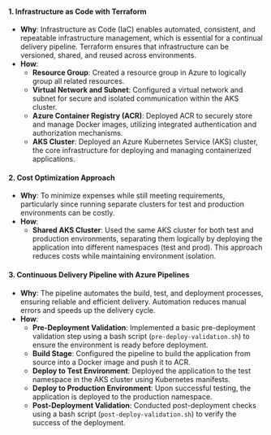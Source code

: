 #### 1. Infrastructure as Code with Terraform
- **Why**: Infrastructure as Code (IaC) enables automated, consistent, and repeatable infrastructure management, which is essential for a continual delivery pipeline. Terraform ensures that infrastructure can be versioned, shared, and reused across environments.
- **How**:
  - **Resource Group**: Created a resource group in Azure to logically group all related resources.
  - **Virtual Network and Subnet**: Configured a virtual network and subnet for secure and isolated communication within the AKS cluster.
  - **Azure Container Registry (ACR)**: Deployed ACR to securely store and manage Docker images, utilizing integrated authentication and authorization mechanisms.
  - **AKS Cluster**: Deployed an Azure Kubernetes Service (AKS) cluster, the core infrastructure for deploying and managing containerized applications.

#### 2. Cost Optimization Approach
- **Why**: To minimize expenses while still meeting requirements, particularly since running separate clusters for test and production environments can be costly.
- **How**: 
  - **Shared AKS Cluster**: Used the same AKS cluster for both test and production environments, separating them logically by deploying the application into different namespaces (test and prod). This approach reduces costs while maintaining environment isolation.

#### 3. Continuous Delivery Pipeline with Azure Pipelines
- **Why**: The pipeline automates the build, test, and deployment processes, ensuring reliable and efficient delivery. Automation reduces manual errors and speeds up the delivery cycle.
- **How**:
  - **Pre-Deployment Validation**: Implemented a basic pre-deployment validation step using a bash script (`pre-deploy-validation.sh`) to ensure the environment is ready before deployment.
  - **Build Stage**: Configured the pipeline to build the application from source into a Docker image and push it to ACR.
  - **Deploy to Test Environment**: Deployed the application to the test namespace in the AKS cluster using Kubernetes manifests.
  - **Deploy to Production Environment**: Upon successful testing, the application is deployed to the production namespace.
  - **Post-Deployment Validation**: Conducted post-deployment checks using a bash script (`post-deploy-validation.sh`) to verify the success of the deployment.
